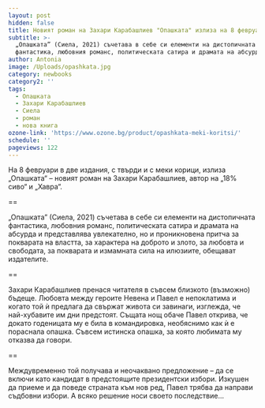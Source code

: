 ```yaml
---
layout: post
hidden: false
title: Новият роман на Захари Карабашлиев "Опашката" излиза на 8 февруари
subtitle: >-
  „Опашката” (Сиела, 2021) съчетава в себе си елементи на дистопичната
  фантастика, любовния романс, политическата сатира и драмата на абсурда
author: Antonia
image: /Uploads/opashkata.jpg
category: newbooks
category2: ''
tags:
  - Опашката
  - Захари Карабашлиев
  - Сиела
  - роман
  - нова книга
ozone-link: 'https://www.ozone.bg/product/opashkata-meki-koritsi/'
schedule: ''
pageviews: 122
---
```

На 8 февруари в две издания, с твърди и с меки корици, излиза „Опашката“ – новият роман на Захари Карабашлиев, автор на „18% сиво“ и „Хавра“. 

\==

„Опашката” (Сиела, 2021) съчетава в себе си елементи на дистопичната фантастика, любовния романс, политическата сатира и драмата на абсурда и представлява увлекателно, но и проникновена притча за покварата на властта, за характера на доброто и злото, за любовта и свободата, за покварата и измамната сила на илюзиите, обещават издателите.

\==

Захари Карабашлиев пренася читателя в съвсем близкото (възможно) бъдеще. Любовта между героите Невена и Павел е непоклатима и когато той ѝ предлага да свържат живота си завинаги, изглежда, че най-хубавите им дни предстоят. Същата нощ обаче Павел открива, че докато годеницата му е била в командировка, необяснимо как ѝ е пораснала опашка. Съвсем истинска опашка, за която любимата му отказва да говори.

\==

Междувременно той получава и неочаквано предложение – да се включи като кандидат в предстоящите президентски избори. Изкушен да приеме и да поведе страната към нов ред, Павел трябва да направи съдбовни избори. А всяко решение носи своето последствие...